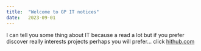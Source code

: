 ```yaml
---
title:  "Welcome to GP IT notices"
date:   2023-09-01
---
```



I can tell you some thing about IT because a read a lot but if you prefer discover really interests projects perhaps you will prefer...
click [hithub.com](https://github.com/)
